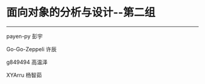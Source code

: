 # 面向对象的分析与设计--第二组
***
payen-py          彭宇

Go-Go-Zeppeli     许辰

g849494           高温泽

XYArru            杨智茹

